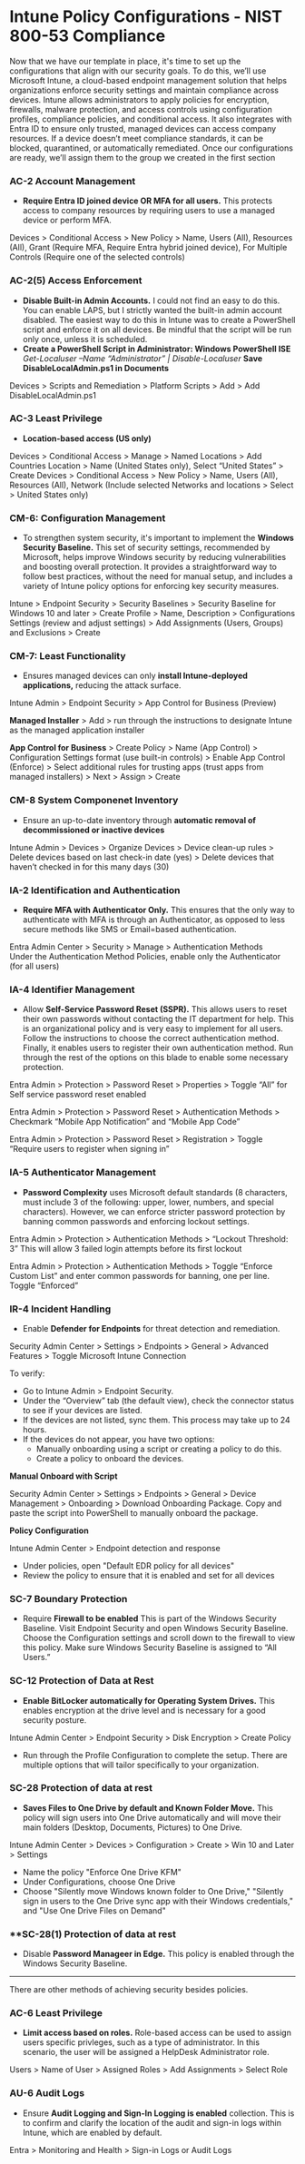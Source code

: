 # Intune Policy Configurations - NIST 800-53 Compliance

Now that we have our template in place, it's time to set up the configurations that align with our security goals. To do this, we’ll use Microsoft Intune, a cloud-based endpoint management solution that helps organizations enforce security settings and maintain compliance across devices. Intune allows administrators to apply policies for encryption, firewalls, malware protection, and access controls using configuration profiles, compliance policies, and conditional access. It also integrates with Entra ID to ensure only trusted, managed devices can access company resources. If a device doesn’t meet compliance standards, it can be blocked, quarantined, or automatically remediated. Once our configurations are ready, we’ll assign them to the group we created in the first section


### **AC-2 Account Management**
- ****Require Entra ID joined device OR MFA for all users.**** This protects access to company resources by requiring users to use a managed device or perform MFA.  

Devices > Conditional Access > New Policy > Name, Users (All), Resources (All), Grant (Require MFA, Require Entra hybrid joined device), For Multiple Controls (Require one of the selected controls)

### **AC-2(5) Access Enforcement**  

- ****Disable Built-in Admin Accounts.**** I could not find an easy to do this. You can enable LAPS, but I strictly wanted the built-in admin account disabled. The easiest way to do this in Intune was to create a PowerShell script and enforce it on all devices. Be mindful that the script will be run only once, unless it is scheduled.
-    
    ****Create a PowerShell Script in Administrator: Windows PowerShell ISE****  
          *Get-Localuser –Name “Administrator” | Disable-Localuser*
    ****Save DisableLocalAdmin.ps1 in Documents****  

Devices > Scripts and Remediation > Platform Scripts > Add > Add DisableLocalAdmin.ps1 

### **AC-3 Least Privilege**  

- ****Location-based access (US only)****

Devices > Conditional Access > Manage > Named Locations > Add Countries Location > Name (United States only), Select “United States” > Create 
Devices > Conditional Access > New Policy > Name, Users (All), Resources (All), Network (Include selected Networks and locations > Select > United States only) 

### **CM-6: Configuration Management** 

- To strengthen system security, it's important to implement the ****Windows Security Baseline.**** This set of security settings, recommended by Microsoft, helps improve Windows security by reducing vulnerabilities and boosting overall protection. It provides a straightforward way to follow best practices, without the need for manual setup, and includes a variety of Intune policy options for enforcing key security measures.

Intune > Endpoint Security > Security Baselines > Security Baseline for Windows 10 and later > Create Profile > Name, Description > Configurations Settings (review and adjust settings) > Add Assignments (Users, Groups) and Exclusions > Create  

### **CM-7: Least Functionality**  

- Ensures managed devices can only ****install Intune-deployed applications,**** reducing the attack surface.

Intune Admin > Endpoint Security > App Control for Business (Preview)   

**Managed Installer** > Add > run through the instructions to designate Intune as the managed application installer  

**App Control for Business** > Create Policy > Name (App Control) > Configuration Settings format (use built-in controls) > Enable App Control (Enforce) > Select additional rules for trusting apps (trust apps from managed installers) > Next > Assign > Create  

### **CM-8 System Componenet Inventory**

- Ensure an up-to-date inventory through ****automatic removal of decommissioned or inactive devices****

Intune Admin > Devices > Organize Devices > Device clean-up rules > Delete devices based on last check-in date (yes) > Delete devices that haven’t checked in for this many days (30)  

### **IA-2 Identification and Authentication**  

- ****Require MFA with Authenticator Only.**** This ensures that the only way to authenticate with MFA is through an Authenticator, as opposed to less secure methods like SMS or Email=based authentication.

Entra Admin Center > Security > Manage > Authentication Methods  
Under the Authentication Method Policies, enable only the Authenticator (for all users)

### **IA-4 Identifier Management**

- Allow ****Self-Service Password Reset (SSPR).**** This allows users to reset their own passwords without contacting the IT department for help. This is an organizational policy and is very easy to implement for all users. Follow the instructions to choose the correct authentication method. Finally, it enables users to register their own authentication method. Run through the rest of the options on this blade to enable some necessary protection.

Entra Admin > Protection > Password Reset > Properties > Toggle “All” for Self service password reset enabled  

Entra Admin > Protection > Password Reset > Authentication Methods > Checkmark “Mobile App Notification” and “Mobile App Code”  

Entra Admin > Protection > Password Reset > Registration > Toggle “Require users to register when signing in”  

### **IA-5 Authenticator Management**

- ****Password Complexity**** uses Microsoft default standards (8 characters, must include 3 of the following: upper, lower, numbers, and special characters). However, we can enforce stricter password protection by banning common passwords and enforcing lockout settings.  

Entra Admin > Protection > Authentication Methods > “Lockout Threshold: 3” This will allow 3 failed login attempts before its first lockout  

Entra Admin > Protection > Authentication Methods > Toggle “Enforce Custom List” and enter common passwords for banning, one per line. Toggle “Enforced”  

### **IR-4 Incident Handling**

- Enable ****Defender for Endpoints**** for threat detection and remediation.

Security Admin Center > Settings > Endpoints > General > Advanced Features > Toggle Microsoft Intune Connection  

To verify:  

- Go to Intune Admin > Endpoint Security.  
- Under the “Overview” tab (the default view), check the connector status to see if your devices are listed.   
- If the devices are not listed, sync them. This process may take up to 24 hours.   
- If the devices do not appear, you have two options:   
   - Manually onboarding using a script or creating a policy to do this.  
   - Create a policy to onboard the devices.
 
**Manual Onboard with Script**  

Security Admin Center > Settings > Endpoints > General > Device Management > Onboarding > Download Onboarding Package. Copy and paste the script into PowerShell to manually onboard the package.  

**Policy Configuration**  

Intune Admin Center > Endpoint detection and response  

- Under policies, open "Default EDR policy for all devices"
- Review the policy to ensure that it is enabled and set for all devices

### **SC-7 Boundary Protection**  

- Require ****Firewall to be enabled**** This is part of the Windows Security Baseline. Visit Endpoint Security and open Windows Security Baseline. Choose the Configuration settings and scroll down to the firewall to view this policy. Make sure Windows Security Baseline is assigned to “All Users.”  

### **SC-12 Protection of Data at Rest**  

- ****Enable BitLocker automatically for Operating System Drives.**** This enables encryption at the drive level and is necessary for a good security posture.

Intune Admin Center > Endpoint Security > Disk Encryption > Create Policy 

- Run through the Profile Configuration to complete the setup. There are multiple options that will tailor specifically to your organization. 

### **SC-28 Protection of data at rest**

- ****Saves Files to One Drive by default and Known Folder Move.**** This policy will sign users into One Drive automatically and will move their main folders (Desktop, Documents, Pictures) to One Drive.

Intune Admin Center > Devices > Configuration > Create > Win 10 and Later > Settings  

- Name the policy "Enforce One Drive KFM"
- Under Configurations, choose One Drive
- Choose "Silently move Windows known folder to One Drive," "Silently sign in users to the One Drive sync app with their Windows credentials," and "Use One Drive Files on Demand"

### **SC-28(1) Protection of data at rest

- Disable **Password Manageer in Edge.** This policy is enabled through the Windows Security Baseline.

---

There are other methods of achieving security besides policies.   

### **AC-6 Least Privilege**

- ****Limit access based on roles.**** Role-based access can be used to assign users specific privleges, such as a type of administrator. In this scenario, the user will be assigned a HelpDesk Administrator role.   

Users > Name of User > Assigned Roles > Add Assignments > Select Role  

### **AU-6 Audit Logs**  

- Ensure **Audit Logging and Sign-In Logging is enabled** collection. This is to confirm and clarify the location of the audit and sign-in logs within Intune, which are enabled by default.

Entra > Monitoring and Health > Sign-in Logs or Audit Logs  






     








